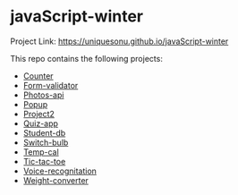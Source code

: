 # javaScript-winter


Project Link: https://uniquesonu.github.io/javaScript-winter

This repo contains the following projects:

- [Counter](./counter)
- [Form-validator](./form-validator)
- [Photos-api](./photos-api)
- [Popup](./popup)
- [Project2](./project2)
- [Quiz-app](./quiz-app)
- [Student-db](./student-db)
- [Switch-bulb](./switch-bulb)
- [Temp-cal](./temp-cal)
- [Tic-tac-toe](./tic-tac-toe)
- [Voice-recognitation](./voice-recognitation)
- [Weight-converter](./weight-converter)
